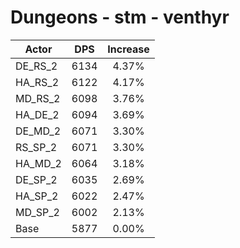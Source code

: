 # Dungeons - stm - venthyr
| Actor | DPS | Increase |
|---|:---:|:---:|
|DE_RS_2|6134|4.37%|
|HA_RS_2|6122|4.17%|
|MD_RS_2|6098|3.76%|
|HA_DE_2|6094|3.69%|
|DE_MD_2|6071|3.30%|
|RS_SP_2|6071|3.30%|
|HA_MD_2|6064|3.18%|
|DE_SP_2|6035|2.69%|
|HA_SP_2|6022|2.47%|
|MD_SP_2|6002|2.13%|
|Base|5877|0.00%|
